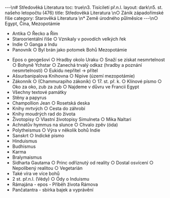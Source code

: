 ---\n# Středověká Literatura
toc: true\n3. Tisíciletí př.n.l.
layout: dark\n5.  st. našeho letopočtu (476)
title: Středověká Literatura \n○ Zánik západořímské říše
category: Starověká Literatura \n* Země úrodného půlměsíce
---\n○ Egypt, Čína, Mezopotámie
* Antika
○ Řecko a Řím
* Staroorientální říše
○ Vznikaly v povodích velkých řek
* Indie
○ Ganga a Indu
* Panovník
○ Byl brán jako potomek Bohů
Mezopotámie
- Epos o geogešovi
○ Hradby okolo Uraku
○ Snaží se získat nesmrtelnost
○ Bohyně Ychstar
○ Zanechá trvalý odkaz
(hradby a poznání nesmrtelnosti)
○ Eukidu nepřítel -> přítel
- Ašsurbanipalova Knihovna
○ Nipive (území mezopotámie)
- Zákonník
○ (Chammurapiho zákoník)
○ 17. st. př. k.
○ Klínové písmo
○ Oko za oko, zub za zub
○ Najdeme v důvru ve Francii
Egypt
- Všechny textové památky
- Stěny a papyrus
- Champollion Jean
○ Rosetská deska
- Knihy mrtvých
○ Cesta do záhrobí
- Knihy moudrých rad do života
- Životopisy
○ Vlastní životopisy Simulneta
○ Mika Naltari
- Achnatův hymmus na slunce
○ Chvalo zpěv (óda)
- Polytheismus
○ Výra v několik bohů
Indie
- Sanskrt
○ Indické písmo
- Hinduismus
- Budhismus
- Karma
- Bralymaismus
- Sidharta Gautama
○ Princ odříznutý od reality
○ Dostal osvícení
○ Nepolíbený realitou
○ Vegetarián
- Také víra ve více bohů
- 2 st. př.n.l. (Védy)
○ Ódy o Induismu
- Rámajána - epos - Příběh života Rámova
- Pančatantra - sbírka bajek a vyprávění

